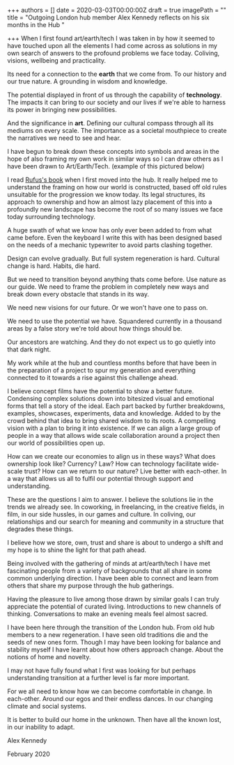 +++
authors = []
date = 2020-03-03T00:00:00Z
draft = true
imagePath = ""
title = "Outgoing London hub member Alex Kennedy reflects on his six months in the Hub "

+++
When I first found art/earth/tech I was taken in by how it seemed to have touched upon all the elements I had come across as solutions in my own search of answers to the profound problems we face today. Coliving, visions, wellbeing and practicality.

Its need for a connection to the **earth** that we come from. To our history and our true nature. A grounding in wisdom and knowledge.

The potential displayed in front of us through the capability of **technology**. The impacts it can bring to our society and our lives if we're able to harness its power in bringing new possibilities.

And the significance in **art**. Defining our cultural compass through all its mediums on every scale. The importance as a societal mouthpiece to create the narratives we need to see and hear.

I have begun to break down these concepts into symbols and areas in the hope of also framing my own work in similar ways so I can draw others as I have been drawn to Art/Earth/Tech. (example of this pictured below)

I read [Rufus's book](https://openrevolution.net) when I first moved into the hub. It really helped me to understand the framing on how our world is constructed, based off old rules unsuitable for the progression we know today. Its legal structures, its approach to ownership and how an almost lazy placement of this into a profoundly new landscape has become the root of so many issues we face today surrounding technology.

A huge swath of what we know has only ever been added to from what came before. Even the keyboard I write this with has been designed based on the needs of a mechanic typewriter to avoid parts clashing together.

Design can evolve gradually. But full system regeneration is hard. Cultural change is hard. Habits, die hard.

But we need to transition beyond anything thats come before. Use nature as our guide. We need to frame the problem in completely new ways and break down every obstacle that stands in its way.

We need new visions for our future. Or we won't have one to pass on.

We need to use the potential we have. Squandered currently in a thousand areas by a false story we're told about how things should be.

Our ancestors are watching. And they do not expect us to go quietly into that dark night.

My work while at the hub and countless months before that have been in the preparation of a project to spur my generation and everything connected to it towards a rise against this challenge ahead.

I believe concept films have the potential to show a better future. Condensing complex solutions down into bitesized visual and emotional forms that tell a story of the ideal. Each part backed by further breakdowns, examples, showcases, experiments, data and knowledge. Added to by the crowd behind that idea to bring shared wisdom to its roots. A compelling vision with a plan to bring it into existence. If we can align a large group of people in a way that allows wide scale collaboration around a project then our world of possibilities open up.

How can we create our economies to align us in these ways? What does ownership look like? Currency? Law? How can technology facilitate wide-scale trust? How can we return to our nature? Live better with each-other. In a way that allows us all to fulfil our potential through support and understanding.

These are the questions I aim to answer. I believe the solutions lie in the trends we already see. In coworking, in freelancing, in the creative fields, in film, in our side hussles, in our games and culture. In coliving, our relationships and our search for meaning and community in a structure that degrades these things.

I believe how we store, own, trust and share is about to undergo a shift and my hope is to shine the light for that path ahead.

Being involved with the gathering of minds at art/earth/tech I have met fascinating people from a variety of backgrounds that all share in some common underlying direction. I have been able to connect and learn from others that share my purpose through the hub gatherings.

Having the pleasure to live among those drawn by similar goals I can truly appreciate the potential of curated living. Introductions to new channels of thinking. Conversations to make an evening meals feel almost sacred.

I have been here through the transition of the London hub. From old hub members to a new regeneration. I have seen old traditions die and the seeds of new ones form. Though I may have been looking for balance and stability myself I have learnt about how others approach change. About the notions of home and novelty.

I may not have fully found what I first was looking for but perhaps understanding transition at a further level is far more important.

For we all need to know how we can become comfortable in change. In each-other. Around our egos and their endless dances. In our changing climate and social systems.

It is better to build our home in the unknown. Then have all the known lost, in our inability to adapt.

Alex Kennedy

February 2020